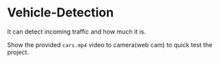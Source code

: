 # Vehicle-Detection
It can detect incoming traffic and how much it is.

Show the provided `cars.mp4` video to camera(web cam) to quick test the project.
